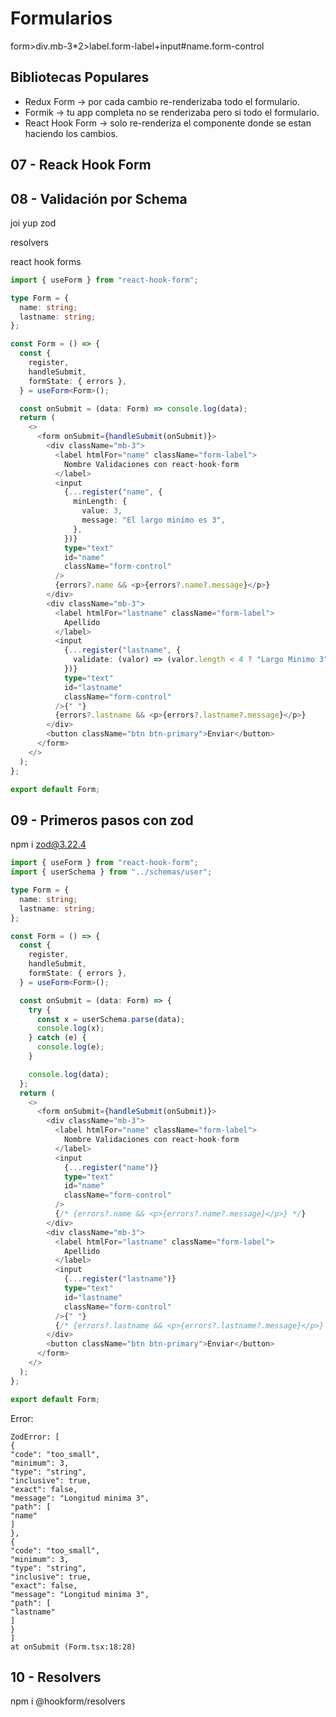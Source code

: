 # Formularios

form>div.mb-3\*2>label.form-label+input#name.form-control

## Bibliotecas Populares

- Redux Form -> por cada cambio re-renderizaba todo el formulario.
- Formik -> tu app completa no se renderizaba pero si todo el formulario.
- React Hook Form -> solo re-renderiza el componente donde se estan haciendo los cambios.

## 07 - Reack Hook Form

## 08 - Validación por Schema

joi
yup
zod

resolvers

react hook forms

```Typescript
import { useForm } from "react-hook-form";

type Form = {
  name: string;
  lastname: string;
};

const Form = () => {
  const {
    register,
    handleSubmit,
    formState: { errors },
  } = useForm<Form>();

  const onSubmit = (data: Form) => console.log(data);
  return (
    <>
      <form onSubmit={handleSubmit(onSubmit)}>
        <div className="mb-3">
          <label htmlFor="name" className="form-label">
            Nombre Validaciones con react-hook-form
          </label>
          <input
            {...register("name", {
              minLength: {
                value: 3,
                message: "El largo minímo es 3",
              },
            })}
            type="text"
            id="name"
            className="form-control"
          />
          {errors?.name && <p>{errors?.name?.message}</p>}
        </div>
        <div className="mb-3">
          <label htmlFor="lastname" className="form-label">
            Apellido
          </label>
          <input
            {...register("lastname", {
              validate: (valor) => (valor.length < 4 ? "Largo Minimo 3" : true),
            })}
            type="text"
            id="lastname"
            className="form-control"
          />{" "}
          {errors?.lastname && <p>{errors?.lastname?.message}</p>}
        </div>
        <button className="btn btn-primary">Enviar</button>
      </form>
    </>
  );
};

export default Form;

```

## 09 - Primeros pasos con zod

npm i zod@3.22.4

```Typescript
import { useForm } from "react-hook-form";
import { userSchema } from "../schemas/user";

type Form = {
  name: string;
  lastname: string;
};

const Form = () => {
  const {
    register,
    handleSubmit,
    formState: { errors },
  } = useForm<Form>();

  const onSubmit = (data: Form) => {
    try {
      const x = userSchema.parse(data);
      console.log(x);
    } catch (e) {
      console.log(e);
    }

    console.log(data);
  };
  return (
    <>
      <form onSubmit={handleSubmit(onSubmit)}>
        <div className="mb-3">
          <label htmlFor="name" className="form-label">
            Nombre Validaciones con react-hook-form
          </label>
          <input
            {...register("name")}
            type="text"
            id="name"
            className="form-control"
          />
          {/* {errors?.name && <p>{errors?.name?.message}</p>} */}
        </div>
        <div className="mb-3">
          <label htmlFor="lastname" className="form-label">
            Apellido
          </label>
          <input
            {...register("lastname")}
            type="text"
            id="lastname"
            className="form-control"
          />{" "}
          {/* {errors?.lastname && <p>{errors?.lastname?.message}</p>} */}
        </div>
        <button className="btn btn-primary">Enviar</button>
      </form>
    </>
  );
};

export default Form;
```

Error:

```
ZodError: [
{
"code": "too_small",
"minimum": 3,
"type": "string",
"inclusive": true,
"exact": false,
"message": "Longitud minima 3",
"path": [
"name"
]
},
{
"code": "too_small",
"minimum": 3,
"type": "string",
"inclusive": true,
"exact": false,
"message": "Longitud minima 3",
"path": [
"lastname"
]
}
]
at onSubmit (Form.tsx:18:28)

```

## 10 - Resolvers

npm i @hookform/resolvers
